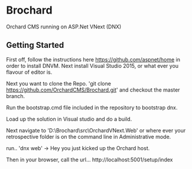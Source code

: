 Brochard
========

Orchard CMS running on ASP.Net VNext (DNX)

Getting Started
---------------

First off, follow the instructions here https://github.com/aspnet/home in order to install DNVM. Next install Visual Studio 2015, or what ever you flavour of editor is.

Next you want to clone the Repo. 'git clone https://github.com/OrchardCMS/Brochard.git' and checkout the master branch.

Run the bootstrap.cmd file included in the repository to bootstrap dnx.

Load up the solution in Visual studio and do a build.

Next navigate to 'D:\Brochard\src\OrchardVNext.Web' or where ever your retrospective folder is on the command line in Administrative mode.

run.. 'dnx web' -> Hey you just kicked up the Orchard host.

Then in your browser, call the url... http://localhost:5001/setup/index

